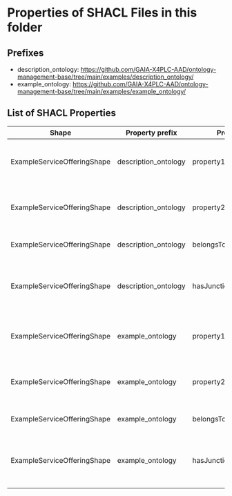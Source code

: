 # Properties of SHACL Files in this folder

## Prefixes

- description_ontology: <https://github.com/GAIA-X4PLC-AAD/ontology-management-base/tree/main/examples/description_ontology/>
- example_ontology: <https://github.com/GAIA-X4PLC-AAD/ontology-management-base/tree/main/examples/example_ontology/>

## List of SHACL Properties

| Shape | Property prefix | Property | MinCount | MaxCount | Description | Datatype/NodeKind | Filename |
| --- | --- | --- | --- | --- | --- | --- | --- |
| ExampleServiceOfferingShape | description_ontology | property1 | 1 |  | A description that describes property 1. | <http://www.w3.org/2001/XMLSchema#string> | description_shacl.ttl |
| ExampleServiceOfferingShape | description_ontology | property2 | 1 |  | A description that describes property 2. | <http://www.w3.org/2001/XMLSchema#string> | description_shacl.ttl |
| ExampleServiceOfferingShape | description_ontology | belongsTo | 1 |  | Identifier of related Self Description. | <http://www.w3.org/ns/shacl#IRI> | description_shacl.ttl |
| ExampleServiceOfferingShape | description_ontology | hasJunctionIntersection | 1 | 1 | Further description of the content of the scenario | <http://www.w3.org/ns/shacl#IRI> | description_shacl.ttl |
| ExampleServiceOfferingShape | example_ontology | property1 | 1 |  | A description that describes property 1. | <http://www.w3.org/2001/XMLSchema#string> | example_shacl.ttl |
| ExampleServiceOfferingShape | example_ontology | property2 | 1 |  | A description that describes property 2. | <http://www.w3.org/2001/XMLSchema#string> | example_shacl.ttl |
| ExampleServiceOfferingShape | example_ontology | belongsTo | 1 |  | Identifier of related Self Description. | <http://www.w3.org/ns/shacl#IRI> | example_shacl.ttl |
| ExampleServiceOfferingShape | example_ontology | hasJunctionIntersection | 1 | 1 | Further description of the content of the scenario | <http://www.w3.org/ns/shacl#IRI> | example_shacl.ttl |
